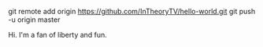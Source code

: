 git remote add origin https://github.com/InTheoryTV/hello-world.git
git push -u origin master

Hi.  I'm a fan of liberty and fun.

